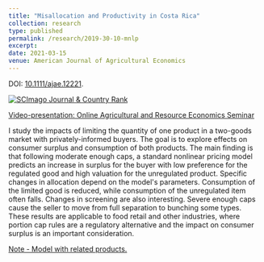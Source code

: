 ```yaml
---
title: "Misallocation and Productivity in Costa Rica"
collection: research
type: published
permalink: /research/2019-30-10-mnlp
excerpt:
date: 2021-03-15
venue: American Journal of Agricultural Economics
---
```


DOI: [10.1111/ajae.12221](https://doi.org/10.1111/ajae.12221).

<a href="https://www.scimagojr.com/journalsearch.php?q=69623&amp;tip=sid&amp;exact=no" title="SCImago Journal &amp; Country Rank"><img border="0" src="https://www.scimagojr.com/journal_img.php?id=69623" alt="SCImago Journal &amp; Country Rank"  /></a>

[Video-presentation: Online Agricultural and Resource Economics Seminar](https://www.youtube.com/watch?v=RF24TWyw0q0&ab_channel=%23OARES)

I study the impacts of limiting the quantity of one product in a two-goods market with privately-informed buyers. The goal is to explore effects on consumer surplus and consumption of both products. The main finding is that following moderate enough caps, a standard nonlinear pricing model predicts an increase in surplus for the buyer with low preference for the regulated good and high valuation for the unregulated product. Specific changes in allocation depend on the model's parameters. Consumption of the limited good is reduced, while consumption of the unregulated item often falls.  Changes in screening are also interesting. Severe enough caps cause the seller to move from full separation to bunching some types. These results are applicable to food retail and other industries, where portion cap rules are a regulatory alternative and the impact on consumer surplus is an important consideration.

[Note - Model with related products.](https://jgnunol.github.io/files/notemulticap.pdf)
